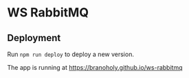 # WS RabbitMQ

## Deployment

Run `npm run deploy` to deploy a new version.

The app is running at https://branoholy.github.io/ws-rabbitmq

